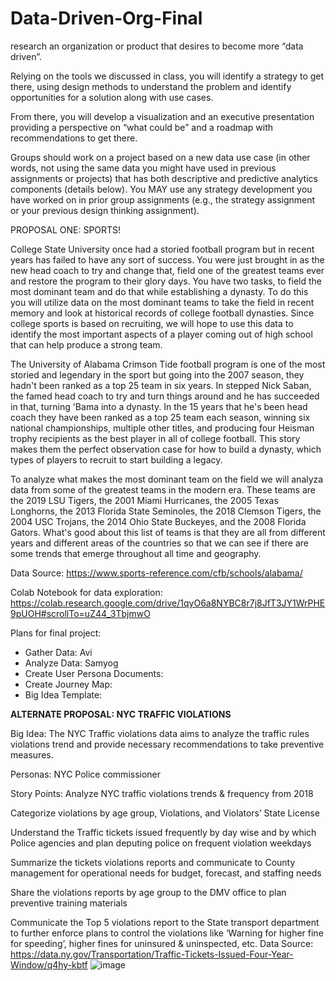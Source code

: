 # Data-Driven-Org-Final

research an organization or product that desires to become more “data driven”. 

Relying on the tools we discussed in class, you will identify a strategy to get there, using design methods to understand the problem and identify opportunities for a solution along with use cases. 

From there, you will develop a visualization and an executive presentation providing a perspective on “what could be” and a roadmap with recommendations to get there.  

Groups should work on a project based on a new data use case (in other words, not using the same data you might have used in previous assignments or projects) that has both descriptive and predictive analytics components (details below). You MAY use any strategy development you have worked on in prior group assignments (e.g., the strategy assignment or your previous design thinking assignment). 

PROPOSAL ONE: SPORTS!

College State University once had a storied football program but in recent years has failed to have any sort of success. You were just brought in as the new head coach to try and change that, field one of the greatest teams ever and restore the program to their glory days. You have two tasks, to field the most dominant team and do that while establishing a dynasty. To do this you will utilize data on the most dominant teams to take the field in recent memory and look at historical records of college football dynasties. Since college sports is based on recruiting, we will hope to use this data to identify the most important aspects of a player coming out of high school that can help produce a strong team.

The University of Alabama Crimson Tide football program is one of the most storied and legendary in the sport but going into the 2007 season, they hadn't been ranked as a top 25 team in six years. In stepped Nick Saban, the famed head coach to try and turn things around and he has succeeded in that, turning 'Bama into a dynasty. In the 15 years that he's been head coach they have been ranked as a top 25 team each season, winning six national championships, multiple other titles, and producing four Heisman trophy recipients as the best player in all of college football. This story makes them the perfect observation case for how to build a dynasty, which types of players to recruit to start building a legacy.

To analyze what makes the most dominant team on the field we will analyza data from some of the greatest teams in the modern era. These teams are the 2019 LSU Tigers, the 2001 Miami Hurricanes, the 2005 Texas Longhorns, the 2013 Florida State Seminoles, the 2018 Clemson Tigers, the 2004 USC Trojans, the 2014 Ohio State Buckeyes, and the 2008 Florida Gators. What's good about this list of teams is that they are all from different years and different areas of the countries so that we can see if there are some trends that emerge throughout all time and geography.

Data Source: https://www.sports-reference.com/cfb/schools/alabama/

Colab Notebook for data exploration: https://colab.research.google.com/drive/1qyO6a8NYBC8r7j8JfT3JY1WrPHE9pUOH#scrollTo=uZ44_3TbjmwO

Plans for final project:
* Gather Data: Avi
* Analyze Data: Samyog
* Create User Persona Documents:
* Create Journey Map:
* Big Idea Template:


**ALTERNATE PROPOSAL: NYC TRAFFIC VIOLATIONS**

Big Idea: The NYC Traffic violations data aims to analyze the traffic rules violations trend and provide necessary recommendations to take preventive measures.

 Personas: NYC Police commissioner 

Story Points:
Analyze NYC traffic violations trends & frequency from 2018

Categorize violations by age group, Violations, and Violators’ State License 

Understand the Traffic tickets issued frequently by day wise and by which Police agencies and plan deputing police on frequent violation weekdays

Summarize the tickets violations reports and communicate to County management for operational needs for budget, forecast, and staffing needs

Share the violations reports by age group to the DMV office to plan preventive training materials 

Communicate the Top 5 violations report to the State transport department to further enforce plans to control the violations like ‘Warning for higher fine for speeding’, higher fines for uninsured & uninspected, etc.
Data Source:  https://data.ny.gov/Transportation/Traffic-Tickets-Issued-Four-Year-Window/q4hy-kbtf
![image](https://user-images.githubusercontent.com/54552691/202921520-4def1154-2623-4041-9bf1-0aa6a8006468.png)
